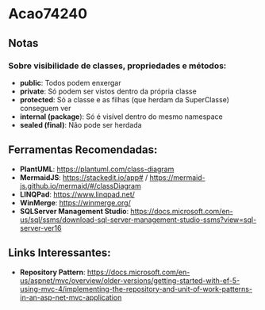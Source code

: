 # Acao74240

## Notas
### Sobre visibilidade de classes, propriedades e métodos:
 - **public**: Todos podem enxergar
 - **private**: Só podem ser vistos dentro da própria classe  
 -  **protected**: Só a classe e as filhas (que herdam da SuperClasse) conseguem ver
 - **internal (package**): Só é visível dentro do mesmo namespace 
 - **sealed (final)**: Não pode ser herdada

## Ferramentas Recomendadas:
 - **PlantUML**: https://plantuml.com/class-diagram
 - **MermaidJS**: https://stackedit.io/app# / https://mermaid-js.github.io/mermaid/#/classDiagram
 - **LINQPad**:  https://www.linqpad.net/
 - **WinMerge**: https://winmerge.org/
 - **SQLServer Management Studio**: https://docs.microsoft.com/en-us/sql/ssms/download-sql-server-management-studio-ssms?view=sql-server-ver16

## Links Interessantes:
 - **Repository Pattern**: https://docs.microsoft.com/en-us/aspnet/mvc/overview/older-versions/getting-started-with-ef-5-using-mvc-4/implementing-the-repository-and-unit-of-work-patterns-in-an-asp-net-mvc-application
